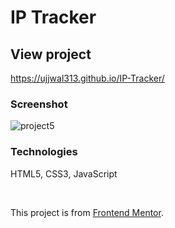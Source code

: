 # IP Tracker

## View project

https://ujjwal313.github.io/IP-Tracker/

### Screenshot 
![project5](https://user-images.githubusercontent.com/43888129/153024876-516ea57f-73c7-4b57-a85e-c08cf60b9065.jpeg)



### Technologies

HTML5, CSS3, JavaScript 


<br>

This project is from [Frontend Mentor](https://www.frontendmentor.io/). <br>

